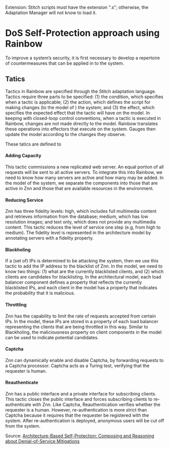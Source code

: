 Extension:  Stitch scripts must have the extension ".s"; otherwise, the
Adaptation Manager will not know to load it.

# DoS Self-Protection approach using Rainbow

To improve a system’s security, it is first necessary to develop a repertoire of countermeasures that can be applied in to the system.

## Tatics

Tactics in Rainbow are specified through the Stitch adaptation
language. Tactics require three parts to be specified: (1) the
condition, which specifies when a tactic is applicable; (2) the action,
which defines the script for making changes (to the model of
) the system; and (3) the effect, which specifies the expected effect
that the tactic will have on the model. In keeping with closed-loop
control conventions, when a tactic is executed in Rainbow, changes
are not made directly to the model. Rainbow translates these operations
into effectors that execute on the system. Gauges then update
the model according to the changes they observe.

These tatics are defined to 

#### Adding Capacity

This tactic commissions a new replicated web
server. An equal portion of all requests will be sent to all active
servers. To integrate this into Rainbow, we need to know how many
servers are active and how many may be added. In the model of the
system, we separate the components into those that are active in
Znn and those that are available resources in the environment.

#### Reducing Service

Znn has three fidelity levels: high, which includes
full multimedia content and retrieves information from the
database; medium, which has low resolution images; and text only,
which does not provide any multimedia content. This tactic reduces
the level of service one step (e.g, from high to medium). The
fidelity level is represented in the architecture model by annotating
servers with a fidelity property.

#### Blackholing

If a (set of) IPs is determined to be attacking the system,
then we use this tactic to add the IP address to the blacklist of
Znn. In the model, we need to know two things: (1) what are the
currently blacklisted clients, and (2) which clients are candidates
for blacklisting. In the architectural model, each load balancer
component defines a property that reflects the currently blacklisted
IPs, and each client in the model has a property that indicates the
probability that it is malicious.

#### Throttling

Znn has the capability to limit the rate of requests accepted
from certain IPs. In the model, these IPs are stored in a
property of each load balancer representing the clients that are being
throttled in this way. Similar to Blackholing, the maliciousness
property on client components in the model can be used to indicate
potential candidates.

#### Captcha 

Znn can dynamically enable and disable Captcha, by forwarding
requests to a Captcha processor. Captcha acts as a Turing
test, verifying that the requester is human.

#### Reauthenticate

Znn has a public interface and a private interface
for subscribing clients. This tactic closes the public interface
and forces subscribing clients to re-authenticate with Znn. Like
Captcha, Reauthentication verifies whether the requester is a human.
However, re-authentication is more strict than Captcha because
it requires that the requester be registered with the system.
After re-authentication is deployed, anonymous users will be cut
off from the system.


Source: [Architecture-Based Self-Protection: Composing and
Reasoning about Denial-of-Service Mitigations](http://www.cs.cmu.edu/~jcmoreno/files/hotsos14.pdf)
